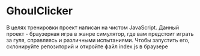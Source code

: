# GhoulClicker
В целях тренировки проект написан на чистом JavaScript.
Данный проект - браузерная игра в жанре симулятор, где вам предстоит играть за гуля, справляясь и различными испытаниями. 
Чтобы запустить его, склонируйте репозиторий и откройте файл index.js в браузере

